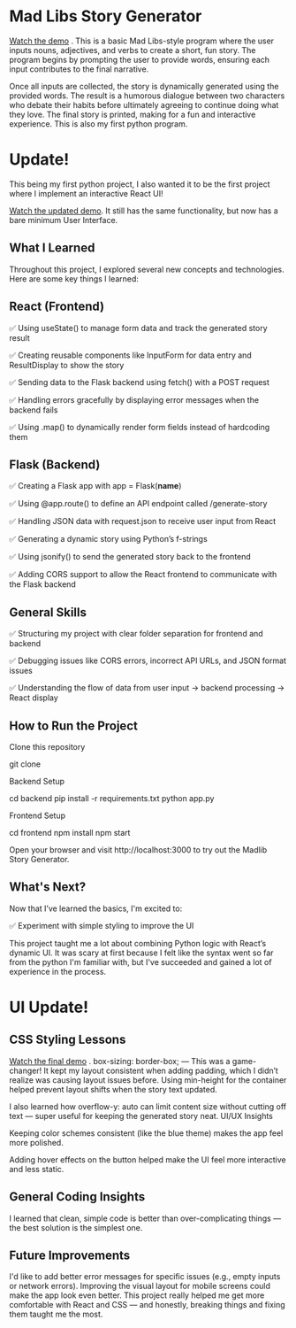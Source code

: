 # Mad Libs Story Generator
[Watch the demo](https://github.com/cris-mbici/madlib-story.py/blob/main/madlib.mp4)
. This is a basic Mad Libs-style program where the user inputs nouns, adjectives, and verbs to create a short, fun story. The program begins by prompting the user to provide words, ensuring each input contributes to the final narrative.

Once all inputs are collected, the story is dynamically generated using the provided words. The result is a humorous dialogue between two characters who debate their habits before ultimately agreeing to continue doing what they love. The final story is printed, making for a fun and interactive experience.
This is also my first python program.

# Update!
This being my first python project, I also wanted it to be the first project where I implement an interactive React UI!

[Watch the updated demo](https://github.com/cris-mbici/madlib-story.py/raw/main/madlib_updated_demo.mp4). It still has the same functionality, but now has a bare minimum User Interface. 

## What I Learned

Throughout this project, I explored several new concepts and technologies. Here are some key things I learned:

## React (Frontend)

✅ Using useState() to manage form data and track the generated story result

✅ Creating reusable components like InputForm for data entry and ResultDisplay to show the story

✅ Sending data to the Flask backend using fetch() with a POST request

✅ Handling errors gracefully by displaying error messages when the backend fails

✅ Using .map() to dynamically render form fields instead of hardcoding them

## Flask (Backend)

✅ Creating a Flask app with app = Flask(__name__)

✅ Using @app.route() to define an API endpoint called /generate-story

✅ Handling JSON data with request.json to receive user input from React

✅ Generating a dynamic story using Python’s f-strings

✅ Using jsonify() to send the generated story back to the frontend

✅ Adding CORS support to allow the React frontend to communicate with the Flask backend

## General Skills

✅ Structuring my project with clear folder separation for frontend and backend

✅ Debugging issues like CORS errors, incorrect API URLs, and JSON format issues

✅ Understanding the flow of data from user input → backend processing → React display

## How to Run the Project

Clone this repository

 git clone <repository-url>

Backend Setup

cd backend
pip install -r requirements.txt
python app.py

Frontend Setup

cd frontend
npm install
npm start

Open your browser and visit http://localhost:3000 to try out the Madlib Story Generator.

## What's Next?

Now that I’ve learned the basics, I'm excited to:

✅ Experiment with simple styling to improve the UI

This project taught me a lot about combining Python logic with React’s dynamic UI. It was scary at first because I felt like the syntax went so far from the python I'm familiar with, but I've succeeded and gained a lot of experience in the process.

# UI Update!
## CSS Styling Lessons
[Watch the final demo](https://github.com/cris-mbici/madlib-story.py/raw/main/madlib_polished_demo.mp4) .
box-sizing: border-box; — This was a game-changer! It kept my layout consistent when adding padding, which I didn’t realize was causing layout issues before.
Using min-height for the container helped prevent layout shifts when the story text updated.

I also learned how overflow-y: auto can limit content size without cutting off text — super useful for keeping the generated story neat.
UI/UX Insights

Keeping color schemes consistent (like the blue theme) makes the app feel more polished.

Adding hover effects on the button helped make the UI feel more interactive and less static.

## General Coding Insights
I learned that clean, simple code is better than over-complicating things — the best solution is the simplest one.

## Future Improvements
I'd like to add better error messages for specific issues (e.g., empty inputs or network errors).
Improving the visual layout for mobile screens could make the app look even better.
This project really helped me get more comfortable with React and CSS — and honestly, breaking things and fixing them taught me the most.
